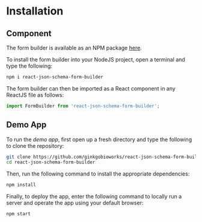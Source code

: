 # Installation

## Component

The form builder is available as an NPM package [here](https://www.npmjs.com/package/react-json-schema-form-builder).

To install the form builder into your NodeJS project, open a terminal and type the following:

```bash
npm i react-json-schema-form-builder
```

The form builder can then be imported as a React component in any ReactJS file as follows:

``` javascript
import FormBuilder from 'react-json-schema-form-builder';
```

## Demo App

To run the *demo app*, first open up a fresh directory and type the following to clone the repository:

```bash
git clone https://github.com/ginkgobioworks/react-json-schema-form-builder.git
cd react-json-schema-form-builder
```

Then, run the following command to install the appropriate dependencies:
```bash
npm install
```

Finally, to deploy the app, enter the following command to locally run a server and operate the app using your default browser:
```bash
npm start
```